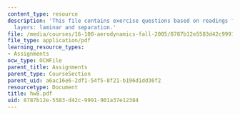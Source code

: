 ```yaml
---
content_type: resource
description: 'This file contains exercise questions based on readings for boundary
  layers: laminar and separation.'
file: /media/courses/16-100-aerodynamics-fall-2005/8787b12e5583d42c9991901a37e12384_hw8.pdf
file_type: application/pdf
learning_resource_types:
- Assignments
ocw_type: OCWFile
parent_title: Assignments
parent_type: CourseSection
parent_uid: a6ac16e6-2df1-54f5-8f21-b196d1dd36f2
resourcetype: Document
title: hw8.pdf
uid: 8787b12e-5583-d42c-9991-901a37e12384
---
```

